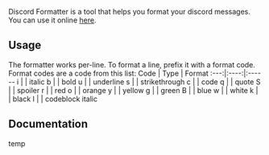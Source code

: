 Discord Formatter is a tool that helps you format your discord messages. You can use it online [here](https://jerbear2008.github.io/discord-formatter).

## Usage
The formatter works per-line. To format a line, prefix it with a format code. Format codes are a code from this list:
Code | Type | Format
:---:|:----:|:------
i    |      | italic
b    |      | bold
u    |      | underline
s    |      | strikethrough
c    |      | code
q    |      | quote
S    |      | spoiler
r    |      | red
o    |      | orange
y    |      | yellow
g    |      | green
B    |      | blue
w    |      | white
k    |      | black
I    |      | codeblock italic

## Documentation
temp
